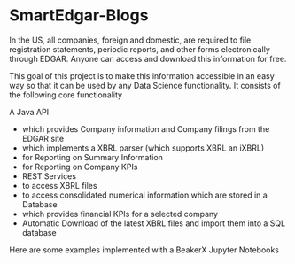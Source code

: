 # SmartEdgar-Blogs

In the US, all companies, foreign and domestic, are required to file registration statements, periodic reports, and other forms electronically through EDGAR. Anyone can access and download this information for free.

This goal of this project is to make this information accessible in an easy way so that it can be used by any Data Science functionality. It consists of the following core functionality

A Java API
- which provides Company information and Company filings from the EDGAR site
- which implements a XBRL parser (which supports XBRL an iXBRL)
- for Reporting on Summary Information
- for Reporting on Company KPIs
- REST Services
- to access XBRL files
- to access consolidated numerical information which are stored in a Database
- which provides financial KPIs for a selected company
- Automatic Download of the latest XBRL files and import them into a SQL database

Here are some examples implemented with a BeakerX Jupyter Notebooks